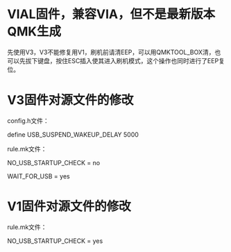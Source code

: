 # VIAL固件，兼容VIA，但不是最新版本QMK生成

先使用V3，V3不能修复用V1，刷机前请清EEP，可以用QMKTOOL_BOX清，也可以先拔下键盘，按住ESC插入使其进入刷机模式，这个操作也同时进行了EEP复位。

# V3固件对源文件的修改

config.h文件：

define USB_SUSPEND_WAKEUP_DELAY 5000

rule.mk文件：

NO_USB_STARTUP_CHECK = no

WAIT_FOR_USB = yes

# V1固件对源文件的修改

rule.mk文件：

NO_USB_STARTUP_CHECK = yes  



